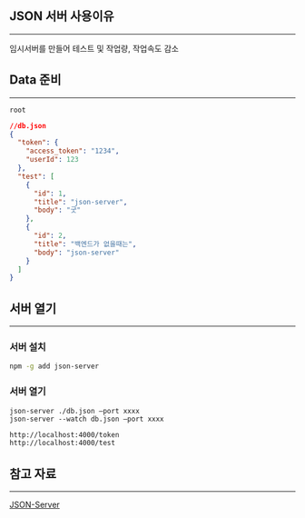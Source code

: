 ## JSON 서버 사용이유
---
임시서버를 만들어 테스트 및 작업량, 작업속도 감소

## Data 준비
--- 
`root`
```JSON
//db.json
{
  "token": {
    "access_token": "1234",
    "userId": 123
  },
  "test": [
    {
      "id": 1,
      "title": "json-server",
      "body": "굿"
    },
    {
      "id": 2,
      "title": "백엔드가 없을때는",
      "body": "json-server"
    }
  ]
}
```

## 서버 열기
---
###  서버 설치
```bash
npm -g add json-server
```

### 서버 열기
```node
json-server ./db.json —port xxxx
json-server --watch db.json —port xxxx
```

```bash
http://localhost:4000/token
http://localhost:4000/test
```

## 참고 자료
---
[JSON-Server](https://sewonzzang.tistory.com/3)